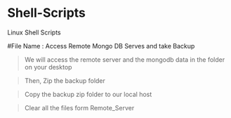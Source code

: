 # Shell-Scripts
Linux Shell Scripts

#File Name : Access Remote Mongo DB Serves and take Backup

> We will access the remote server and the mongodb data in the folder on your desktop

> Then, Zip the backup folder

> Copy the backup zip folder to our local host

> Clear all the files form Remote_Server
